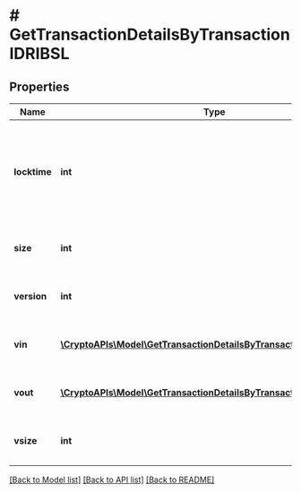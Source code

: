 # # GetTransactionDetailsByTransactionIDRIBSL

## Properties

Name | Type | Description | Notes
------------ | ------------- | ------------- | -------------
**locktime** | **int** | Represents the time at which a particular transaction can be added to the blockchain. |
**size** | **int** | Represents the total size of this transaction. |
**version** | **int** | Represents transaction version number. |
**vin** | [**\CryptoAPIs\Model\GetTransactionDetailsByTransactionIDRIBSLVin[]**](GetTransactionDetailsByTransactionIDRIBSLVin.md) | Represents the transaction inputs. |
**vout** | [**\CryptoAPIs\Model\GetTransactionDetailsByTransactionIDRIBSLVout[]**](GetTransactionDetailsByTransactionIDRIBSLVout.md) | Represents the transaction outputs. |
**vsize** | **int** | Represents the virtual size of this transaction. |

[[Back to Model list]](../../README.md#models) [[Back to API list]](../../README.md#endpoints) [[Back to README]](../../README.md)
